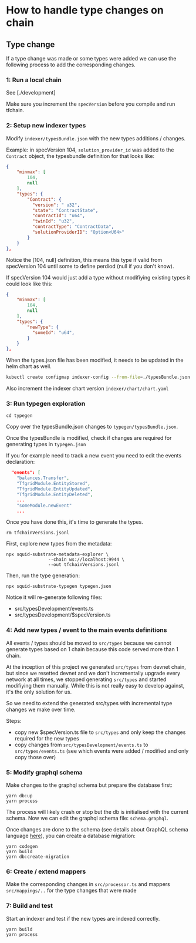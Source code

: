 # How to handle type changes on chain

## Type change

If a type change was made or some types were added we can use the following process to add the corresponding changes.

### 1: Run a local chain

See [./development]

Make sure you increment the `specVersion` before you compile and run tfchain.

### 2: Setup new indexer types

Modify `indexer/typesBundle.json` with the new types additions / changes.

Example: in specVersion 104, `solution_provider_id` was added to the `Contract` object, the typesbundle definition for that looks like:

```json
{
    "minmax": [
        104,
        null
    ],
    "types": {
        "Contract": {
          "version": " u32",
          "state": "ContractState",
          "contractId": "u64",
          "twinId": "u32",
          "contractType": "ContractData",
          "solutionProviderID": "Option<U64>"
        }
    }
},
```

Notice the [104, null] definition, this means this type if valid from specVersion 104 until some to define perdiod (null if you don't know).

If specVersion 104 would just add a type without modifiying existing types it could look like this:

```json
{
    "minmax": [
        104,
        null
    ],
    "types": {
        "newType": {
          "someId": "u64",
        }
    }
},
```

When the types.json file has been modified, it needs to be updated in the helm chart as well.

```sh
kubectl create configmap indexer-config --from-file=./typesBundle.json --dry-run=client --output=yaml > chart/templates/indexer-config.yaml
```

Also increment the indexer chart version `indexer/chart/chart.yaml`

### 3: Run typegen exploration

`cd typegen`

Copy over the typesBundle.json changes to `typegen/typesBundle.json`.

Once the typesBundle is modified, check if changes are required for generating types in `typegen.json`

If you for example need to track a new event you need to edit the events declaration:

```json
  "events": [
    "balances.Transfer",
    "TfgridModule.EntityStored",
    "TfgridModule.EntityUpdated",
    "TfgridModule.EntityDeleted",
    ...
    "someModule.newEvent"
    ...
```

Once you have done this, it's time to generate the types.

```
rm tfchainVersions.jsonl
```

First, explore new types from the metadata:

```
npx squid-substrate-metadata-explorer \
                --chain ws://localhost:9944 \
                --out tfchainVersions.jsonl
```

Then, run the type generation:

```
npx squid-substrate-typegen typegen.json
```

Notice it will re-generate following files:

- src/typesDevelopment/events.ts
- src/typesDevelopment/$specVersion.ts

### 4: Add new types / event to the main events definitions

All events / types should be moved to `src/types` because we cannot generate types based on 1 chain because this code served more than 1 chain.

At the inception of this project we generated `src/types` from devnet chain, but since we resetted devnet and we don't incrementally upgrade every network
at all times, we stopped generating `src/types` and started modifiying them manually. While this is not really easy to develop against, it's the only solution for us.

So we need to extend the generated src/types with incremental type changes we make over time.

Steps:

- copy new $specVersion.ts file to `src/types` and only keep the changes required for the new types 
- copy changes from `src/typesDevelopment/events.ts` to `src/types/events.ts` (see which events were added / modified and only copy those over)

### 5: Modify graphql schema

Make changes to the graphql schema but prepare the database first:

```
yarn db:up
yarn process
```

The process will likely crash or stop but the db is initialised with the current schema. Now we can edit the graphql schema file: `schema.graphql`.

Once changes are done to the schema (see details about GraphQL schema language [here](https://graphql.org/learn/schema/)), you can create a database migration:

```
yarn codegen
yarn build
yarn db:create-migration
```

### 6: Create / extend mappers

Make the corresponding changes in `src/processor.ts` and mappers `src/mappings/..` for the type changes that were made

### 7: Build and test

Start an indexer and test if the new types are indexed correctly.

```
yarn build
yarn process
```
